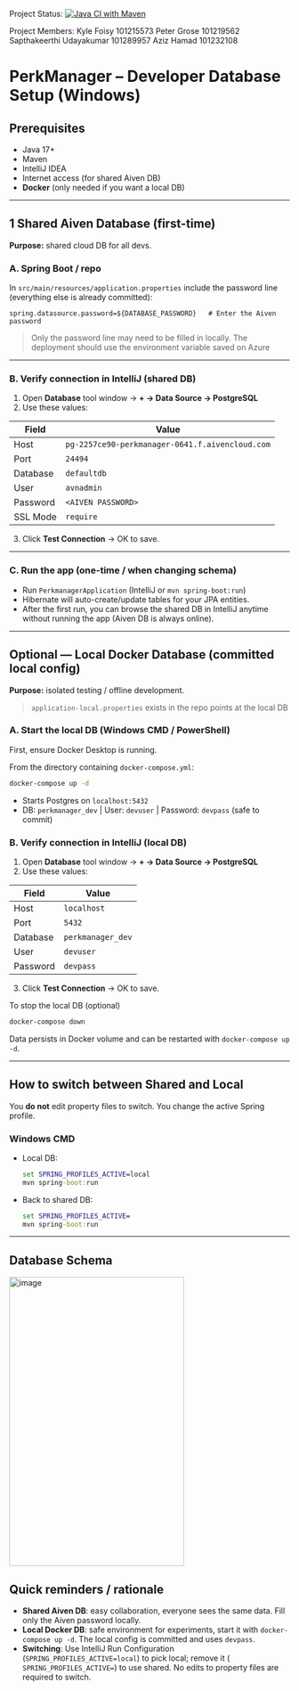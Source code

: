 Project Status:
[![Java CI with Maven](https://github.com/Tchaoser/SYSC4806-Group13-PerkManager/actions/workflows/maven.yml/badge.svg)](https://github.com/Tchaoser/SYSC4806-Group13-PerkManager/actions/workflows/maven.yml)

Project Members:
Kyle Foisy 101215573
Peter Grose 101219562
Sapthakeerthi Udayakumar 101289957
Aziz Hamad 101232108

# PerkManager – Developer Database Setup (Windows)

## Prerequisites

* Java 17+
* Maven
* IntelliJ IDEA
* Internet access (for shared Aiven DB)
* **Docker** (only needed if you want a local DB)

---

## 1 Shared Aiven Database (first-time)

**Purpose:** shared cloud DB for all devs.

### A. Spring Boot / repo

In `src/main/resources/application.properties` include the password line (everything else is already committed):

```properties
spring.datasource.password=${DATABASE_PASSWORD}   # Enter the Aiven password
```

> Only the password line may need to be filled in locally. 
> The deployment should use the environment variable saved on Azure

---

### B. Verify connection in IntelliJ (shared DB)

1. Open **Database** tool window → **+ → Data Source → PostgreSQL**
2. Use these values:

| Field    | Value                                           |
|----------|-------------------------------------------------|
| Host     | `pg-2257ce90-perkmanager-0641.f.aivencloud.com` |
| Port     | `24494`                                         |
| Database | `defaultdb`                                     |
| User     | `avnadmin`                                      |
| Password | `<AIVEN PASSWORD>`                              |
| SSL Mode | `require`                                       |

3. Click **Test Connection** → OK to save.

---

### C. Run the app (one-time / when changing schema)

* Run `PerkmanagerApplication` (IntelliJ or `mvn spring-boot:run`)
* Hibernate will auto-create/update tables for your JPA entities.
* After the first run, you can browse the shared DB in IntelliJ anytime without running the app (Aiven DB is always
  online).

---

## Optional — Local Docker Database (committed local config)

**Purpose:** isolated testing / offline development.

> `application-local.properties` exists in the repo points at the local DB 

### A. Start the local DB (Windows CMD / PowerShell)

First, ensure Docker Desktop is running.

From the directory containing `docker-compose.yml`:

```cmd
docker-compose up -d
```

* Starts Postgres on `localhost:5432`
* DB: `perkmanager_dev` | User: `devuser` | Password: `devpass` (safe to commit)

### B. Verify connection in IntelliJ (local DB)

1. Open **Database** tool window → **+ → Data Source → PostgreSQL**
2. Use these values:

| Field    | Value             |
|----------|-------------------|
| Host     | `localhost`       |
| Port     | `5432`            |
| Database | `perkmanager_dev` |
| User     | `devuser`         |
| Password | `devpass`         |

3. Click **Test Connection** → OK to save.

To stop the local DB (optional)

```cmd
docker-compose down
```

Data persists in Docker volume and can be restarted with `docker-compose up -d`.

---

## How to switch between Shared and Local

You **do not** edit property files to switch. You change the active Spring profile.

### Windows CMD

* Local DB:

  ```cmd
  set SPRING_PROFILES_ACTIVE=local
  mvn spring-boot:run
  ```
* Back to shared DB:

  ```cmd
  set SPRING_PROFILES_ACTIVE=
  mvn spring-boot:run
  ```

---
## Database Schema
<img width="314" height="519" alt="image" src="https://github.com/user-attachments/assets/69dcc21d-3d38-4618-94fd-76a08066a148" />



## Quick reminders / rationale

* **Shared Aiven DB**: easy collaboration, everyone sees the same data. Fill only the Aiven password locally.
* **Local Docker DB**: safe environment for experiments, start it with `docker-compose up -d`. The local
  config is committed and uses `devpass`.
* **Switching**: Use IntelliJ Run Configuration (`SPRING_PROFILES_ACTIVE=local`) to pick local; remove it (
  `SPRING_PROFILES_ACTIVE=`) to use shared. No edits to property files are required to switch.

